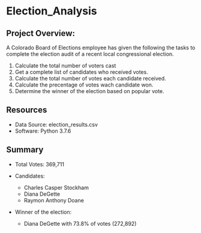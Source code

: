 # Election_Analysis

## Project Overview:
  A Colorado Board of Elections employee has given the following the tasks to complete the election audit of a recent local congressional election. 
  
  1. Calculate the total number of voters cast
  2. Get a complete list of candidates who received votes.
  3. Calculate the total number of votes each candidate received.
  4. Calculate the precentage of votes wach candidate won.
  5. Determine the winner of the election based on popular vote.

## Resources

  - Data Source: election_results.csv
  - Software: Python 3.7.6

## Summary
  - Total Votes: 369,711

  - Candidates:
    - Charles Casper Stockham
    - Diana DeGette
    - Raymon Anthony Doane

- Winner of the election:
    - Diana DeGette with 73.8% of votes (272,892)
